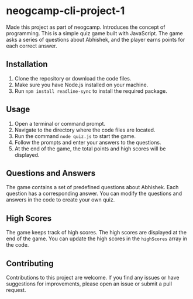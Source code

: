# neogcamp-cli-project-1

Made this project as part of neogcamp. Introduces the concept of programming.
This is a simple quiz game built with JavaScript. The game asks a series of questions about Abhishek, and the player earns points for each correct answer.

## Installation

1. Clone the repository or download the code files.
2. Make sure you have Node.js installed on your machine.
3. Run `npm install readline-sync` to install the required package.

## Usage

1. Open a terminal or command prompt.
2. Navigate to the directory where the code files are located.
3. Run the command `node quiz.js` to start the game.
4. Follow the prompts and enter your answers to the questions.
5. At the end of the game, the total points and high scores will be displayed.

## Questions and Answers

The game contains a set of predefined questions about Abhishek. Each question has a corresponding answer. You can modify the questions and answers in the code to create your own quiz.

## High Scores

The game keeps track of high scores. The high scores are displayed at the end of the game. You can update the high scores in the `highScores` array in the code.

## Contributing

Contributions to this project are welcome. If you find any issues or have suggestions for improvements, please open an issue or submit a pull request.
